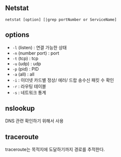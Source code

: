 ## Netstat

```linux
netstat [option] [|grep portNumber or ServiceName]

```
## options
- `-l` (listen) : 연결 가능한 상태
- `-n` (number port) : port
- `-t` (tcp) : tcp
- `-u` (udp) : udp
- `-p` (pid) : PID
- `-a` (all) : all
- `-i` : 이더넷 카드별 정상/ 에러/ 드랍 송수신 패킷 수 확인
- `-r` : 라우팅 테이블
- `-s` : 네트워크 통계


## nslookup 
DNS 관련 확인하기 위해서 사용

## traceroute
traceroute는 목적지에 도달하기까지 경로를 추적한다. 
